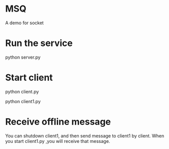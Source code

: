 # MSQ
A demo for socket

# Run the service
python server.py

# Start client
python client.py

python client1.py

# Receive offline message
You can shutdown client1, and then send message to client1 by client. 
When you start client1.py ,you will receive that message. 
